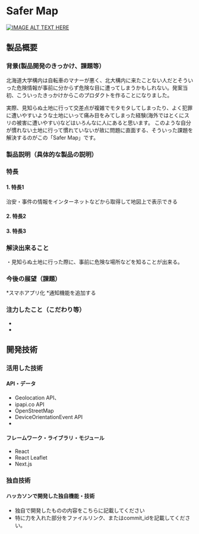 # Safer Map

[![IMAGE ALT TEXT HERE](https://drive.google.com/file/d/1RYRsTELZVbDE6_0np1RdmLhu__NZuTfE/view?usp=sharing)](https://www.youtube.com/watch?v=lA9EluZugD8)

## 製品概要


### 背景(製品開発のきっかけ、課題等）
北海道大学構内は自転車のマナーが悪く、北大構内に来たことない人だとそういった危険情報が事前に分からず危険な目に遭ってしまうかもしれない。発案当初、こういったきっかけからこのプロダクトを作ることになりました。

実際、見知らぬ土地に行って交差点が複雑でモタモタしてしまったり、よく犯罪に遭いやすいような土地にいって痛み目をみてしまった経験(海外ではとくにスリの被害に遭いやすい)などはいろんなに人にあると思います。
このような自分が慣れない土地に行って慣れていないが故に問題に直面する、そういった課題を解決するのがこの「Safer Map」です。

### 製品説明（具体的な製品の説明）


### 特長
#### 1. 特長1
治安・事件の情報をインターネットなどから取得して地図上で表示できる

#### 2. 特長2

#### 3. 特長3

### 解決出来ること
・見知らぬ土地に行った際に、事前に危険な場所などを知ることが出来る。

### 今後の展望（課題）
*スマホアプリ化
*通知機能を追加する

### 注力したこと（こだわり等）
* 
* 


## 開発技術

### 活用した技術

#### API・データ
* Geolocation API、
* ipapi.co API
* OpenStreetMap
* DeviceOrientationEvent API
* 

#### フレームワーク・ライブラリ・モジュール
* React
* React Leaflet
* Next.js
  

### 独自技術

#### ハッカソンで開発した独自機能・技術
* 独自で開発したものの内容をこちらに記載してください
* 特に力を入れた部分をファイルリンク、またはcommit_idを記載してください。
